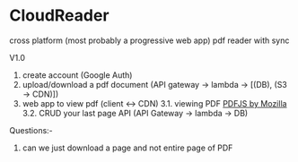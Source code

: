 # CloudReader
cross platform (most probably a progressive web app) pdf reader with sync

V1.0
1. create account (Google Auth)
2. upload/download a pdf document (API gateway -> lambda -> [(DB), (S3 -> CDN)])
3. web app to view pdf (client <-> CDN)
  3.1. viewing PDF [PDFJS by Mozilla](https://mozilla.github.io/pdf.js/examples/)
  3.2. CRUD your last page API (API Gateway -> lambda -> DB)
 
 Questions:-
 1. can we just download a page and not entire page of PDF
